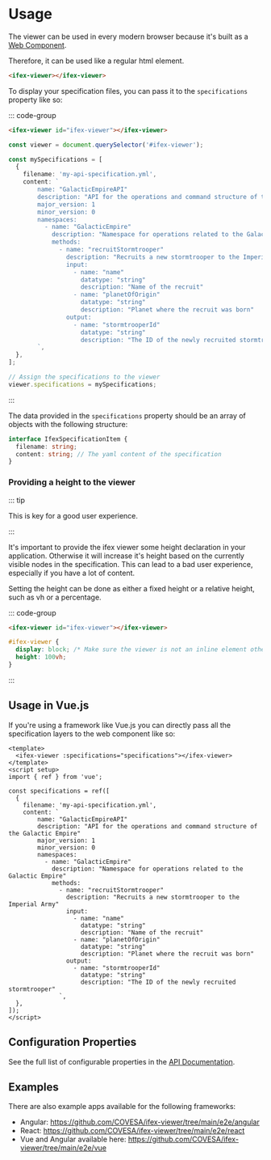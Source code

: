 # Usage

The viewer can be used in every modern browser because it's built as a [Web Component](https://developer.mozilla.org/de/docs/Web/API/Web_components).

Therefore, it can be used like a regular html element.

```html
<ifex-viewer></ifex-viewer>
```

To display your specification files, you can pass it to the `specifications` property like so:

::: code-group

```html [index.html]
<ifex-viewer id="ifex-viewer"></ifex-viewer>
```

```ts [script.ts]
const viewer = document.querySelector('#ifex-viewer');

const mySpecifications = [
  {
    filename: 'my-api-specification.yml',
    content: `
        name: "GalacticEmpireAPI"
        description: "API for the operations and command structure of the Galactic Empire"
        major_version: 1
        minor_version: 0
        namespaces:
          - name: "GalacticEmpire"
            description: "Namespace for operations related to the Galactic Empire"
            methods:
              - name: "recruitStormtrooper"
                description: "Recruits a new stormtrooper to the Imperial Army"
                input:
                  - name: "name"
                    datatype: "string"
                    description: "Name of the recruit"
                  - name: "planetOfOrigin"
                    datatype: "string"
                    description: "Planet where the recruit was born"
                output:
                  - name: "stormtrooperId"
                    datatype: "string"
                    description: "The ID of the newly recruited stormtrooper"
        `,
  },
];

// Assign the specifications to the viewer
viewer.specifications = mySpecifications;
```

:::

The data provided in the `specifications` property should be an array of objects with the following structure:

```ts
interface IfexSpecificationItem {
  filename: string;
  content: string; // The yaml content of the specification
}
```

### Providing a height to the viewer

::: tip

This is key for a good user experience.

:::

It's important to provide the ifex viewer some height declaration in your application. Otherwise it will increase it's height
based on the currently visible nodes in the specification. This can lead to a bad user experience, especially if you have a lot of content.

Setting the height can be done as either a fixed height or a relative height, such as vh or a percentage.

::: code-group

```html [index.html]
<ifex-viewer id="ifex-viewer"></ifex-viewer>
```

```css [styles.css]
#ifex-viewer {
  display: block; /* Make sure the viewer is not an inline element otherwise height will have no effect */
  height: 100vh;
}
```

:::

## Usage in Vue.js

If you're using a framework like Vue.js you can directly pass all the specification layers to the web component like so:

```vue
<template>
  <ifex-viewer :specifications="specifications"></ifex-viewer>
</template>
<script setup>
import { ref } from 'vue';

const specifications = ref([
  {
    filename: 'my-api-specification.yml',
    content: `
        name: "GalacticEmpireAPI"
        description: "API for the operations and command structure of the Galactic Empire"
        major_version: 1
        minor_version: 0
        namespaces:
          - name: "GalacticEmpire"
            description: "Namespace for operations related to the Galactic Empire"
            methods:
              - name: "recruitStormtrooper"
                description: "Recruits a new stormtrooper to the Imperial Army"
                input:
                  - name: "name"
                    datatype: "string"
                    description: "Name of the recruit"
                  - name: "planetOfOrigin"
                    datatype: "string"
                    description: "Planet where the recruit was born"
                output:
                  - name: "stormtrooperId"
                    datatype: "string"
                    description: "The ID of the newly recruited stormtrooper"
              `,
  },
]);
</script>
```

## Configuration Properties

See the full list of configurable properties in the [API Documentation](../../api/index.md).

## Examples

There are also example apps available for the following frameworks:

- Angular: https://github.com/COVESA/ifex-viewer/tree/main/e2e/angular
- React: https://github.com/COVESA/ifex-viewer/tree/main/e2e/react
- Vue and Angular available here: https://github.com/COVESA/ifex-viewer/tree/main/e2e/vue
